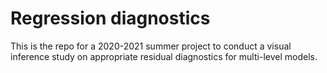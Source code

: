 # Regression diagnostics
This is the repo for a 2020-2021 summer project to conduct a visual inference study on appropriate residual diagnostics for multi-level models. 
